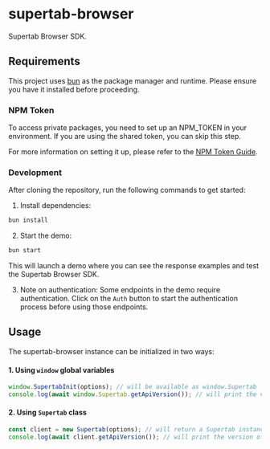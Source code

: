 # supertab-browser

Supertab Browser SDK.

## Requirements

This project uses [bun](https://bun.sh/) as the package manager and runtime. Please ensure you have it installed before proceeding.

### NPM Token

To access private packages, you need to set up an NPM_TOKEN in your environment. If you are using the shared token, you can skip this step.

For more information on setting it up, please refer to the [NPM Token Guide](https://laterpay-supertab-docs.readthedocs-hosted.com/en/latest/developers/guides/local-dev/#npm-token).

### Development

After cloning the repository, run the following commands to get started:

1. Install dependencies:

```bash
bun install
```

2. Start the demo:

```bash
bun start
```

This will launch a demo where you can see the response examples and test the Supertab Browser SDK.

3. Note on authentication: Some endpoints in the demo require authentication. Click on the `Auth` button to start the authentication process before using those endpoints.

## Usage

The supertab-browser instance can be initialized in two ways:

#### 1. Using `window` global variables

```javascript
window.SupertabInit(options); // will be available as window.Supertab
console.log(await window.Supertab.getApiVersion()); // will print the version of the API
```

#### 2. Using `Supertab` class

```javascript
const client = new Supertab(options); // will return a Supertab instance
console.log(await client.getApiVersion()); // will print the version of the API
```
